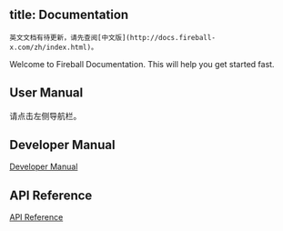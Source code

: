title: Documentation
---

```
英文文档有待更新，请先查阅[中文版](http://docs.fireball-x.com/zh/index.html)。
```

Welcome to Fireball Documentation. This will help you get started fast.

## User Manual

请点击左侧导航栏。

## Developer Manual

[Developer Manual](/en/dev)

## API Reference

[API Reference](/api/modules/Fire.html)